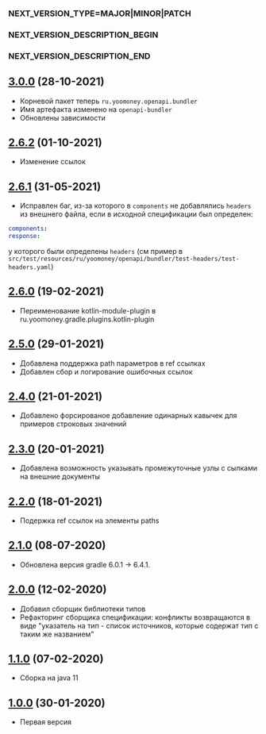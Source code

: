 ### NEXT_VERSION_TYPE=MAJOR|MINOR|PATCH
### NEXT_VERSION_DESCRIPTION_BEGIN
### NEXT_VERSION_DESCRIPTION_END
## [3.0.0](https://github.com/yoomoney/openapi-bundler/pull/1) (28-10-2021)

* Корневой пакет теперь `ru.yoomoney.openapi.bundler`
* Имя артефакта изменено на `openapi-bundler`
* Обновлены зависимости

## [2.6.2]() (01-10-2021)

* Изменение ссылок 

## [2.6.1]() (31-05-2021)

* Исправлен баг, из-за которого в `components` не добавлялись `headers` из внешнего файла,
если в исходной спецификации был определен:
```yaml
components:
response:
```
у которого были определены `headers` (см пример в `src/test/resources/ru/yoomoney/openapi/bundler/test-headers/test-headers.yaml`)

## [2.6.0]() (19-02-2021)

* Переименование kotlin-module-plugin в ru.yoomoney.gradle.plugins.kotlin-plugin

## [2.5.0]() (29-01-2021)

* Добавлена поддержка path параметров в ref ссылках
* Добавлен сбор и логирование ошибочных ссылок

## [2.4.0]() (21-01-2021)

* Добавлено форсированое добавление одинарных кавычек для примеров строковых значений

## [2.3.0]() (20-01-2021)

* Добавлена возможность указывать промежуточные узлы с сылками на внешние документы

## [2.2.0]() (18-01-2021)

* Подержка ref ссылок на элементы paths

## [2.1.0]() (08-07-2020)

* Обновлена версия gradle 6.0.1 -> 6.4.1.

## [2.0.0]() (12-02-2020)

* Добавил сборщик библиотеки типов
* Рефакторинг сборщика спецификации: конфликты возвращаются в виде "указатель на тип - список источников, которые содержат тип с таким
же названием"

## [1.1.0]() (07-02-2020)

* Сборка на java 11

## [1.0.0]() (30-01-2020)

* Первая версия